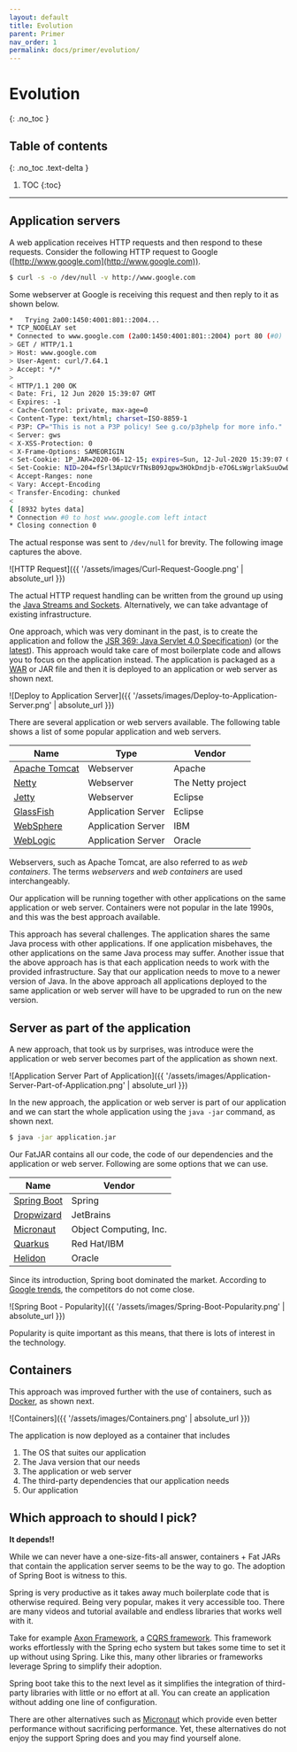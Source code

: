 ```yaml
---
layout: default
title: Evolution
parent: Primer
nav_order: 1
permalink: docs/primer/evolution/
---
```


# Evolution
{: .no_toc }

## Table of contents
{: .no_toc .text-delta }

1. TOC
{:toc}

---

## Application servers

A web application receives HTTP requests and then respond to these requests.  Consider the following HTTP request to Google ([http://www.google.com](http://www.google.com)).

```bash
$ curl -s -o /dev/null -v http://www.google.com
```

Some webserver at Google is receiving this request and then reply to it as shown below.

```bash
*   Trying 2a00:1450:4001:801::2004...
* TCP_NODELAY set
* Connected to www.google.com (2a00:1450:4001:801::2004) port 80 (#0)
> GET / HTTP/1.1
> Host: www.google.com
> User-Agent: curl/7.64.1
> Accept: */*
>
< HTTP/1.1 200 OK
< Date: Fri, 12 Jun 2020 15:39:07 GMT
< Expires: -1
< Cache-Control: private, max-age=0
< Content-Type: text/html; charset=ISO-8859-1
< P3P: CP="This is not a P3P policy! See g.co/p3phelp for more info."
< Server: gws
< X-XSS-Protection: 0
< X-Frame-Options: SAMEORIGIN
< Set-Cookie: 1P_JAR=2020-06-12-15; expires=Sun, 12-Jul-2020 15:39:07 GMT; path=/; domain=.google.com; Secure
< Set-Cookie: NID=204=fSrl3ApUcVrTNsB09Jqpw3HOkDndjb-e7O6LsWgrlakSuuOwDn9_-n7-9fPsc_WMV0HtrBsYFTmeUVn7SiuGHldHEfwC7VJaJYtG0d9cHsvc93jAskuwfOfkEsOUIQoRZOZX5S1hI6Qyz2IwDicRMdrOj-n6ktp4HG1zBIwqXb0; expires=Sat, 12-Dec-2020 15:39:07 GMT; path=/; domain=.google.com; HttpOnly
< Accept-Ranges: none
< Vary: Accept-Encoding
< Transfer-Encoding: chunked
<
{ [8932 bytes data]
* Connection #0 to host www.google.com left intact
* Closing connection 0
```

The actual response was sent to `/dev/null` for brevity.  The following image captures the above.

![HTTP Request]({{ '/assets/images/Curl-Request-Google.png' | absolute_url }})

The actual HTTP request handling can be written from the ground up using the [Java Streams and Sockets](https://docs.oracle.com/javase/tutorial/networking/sockets/clientServer.html).  Alternatively, we can take advantage of existing infrastructure.

One approach, which was very dominant in the past, is to create the application and follow the [JSR 369: Java Servlet 4.0 Specification](https://jcp.org/en/jsr/detail?id=369)) (or the [latest](https://javaee.github.io/servlet-spec/)).  This approach would take care of most boilerplate code and allows you to focus on the application instead.  The application is packaged as a [WAR](https://en.wikipedia.org/wiki/WAR_(file_format)) or JAR file and then it is deployed to an application or web server as shown next.

![Deploy to Application Server]({{ '/assets/images/Deploy-to-Application-Server.png' | absolute_url }})

There are several application or web servers available.  The following table shows a list of some popular application and web servers.

| Name                                                                     | Type               | Vendor            |
| ------------------------------------------------------------------------ | ------------------ | ----------------- |
| [Apache Tomcat](https://tomcat.apache.org/)                              | Webserver          | Apache            |
| [Netty](https://netty.io/)                                               | Webserver          | The Netty project |
| [Jetty](https://www.eclipse.org/jetty/)                                  | Webserver          | Eclipse           |
| [GlassFish](https://projects.eclipse.org/proposals/eclipse-glassfish)    | Application Server | Eclipse           |
| [WebSphere](https://www.ibm.com/cloud/websphere-application-server)      | Application Server | IBM               |
| [WebLogic](https://www.oracle.com/middleware/technologies/weblogic.html) | Application Server | Oracle            |

Webservers, such as Apache Tomcat, are also referred to as _web containers_.  The terms _webservers_ and _web containers_ are used interchangeably.

Our application will be running together with other applications on the same application or web server.  Containers were not popular in the late 1990s, and this was the best approach available.

This approach has several challenges.  The application shares the same Java process with other applications.  If one application misbehaves, the other applications on the same Java process may suffer.  Another issue that the above approach has is that each application needs to work with the provided infrastructure.  Say that our application needs to move to a newer version of Java.  In the above approach all applications deployed to the same application or web server will have to be upgraded to run on the new version.

## Server as part of the application

A new approach, that took us by surprises, was introduce were the application or web server becomes part of the application as shown next.

![Application Server Part of Application]({{ '/assets/images/Application-Server-Part-of-Application.png' | absolute_url }})

In the new approach, the application or web server is part of our application and we can start the whole application using the `java -jar` command, as shown next.

```bash
$ java -jar application.jar
```

Our FatJAR contains all our code, the code of our dependencies and the application or web server.  Following are some options that we can use.

| Name                                                  | Vendor                 |
| ----------------------------------------------------- | ---------------------- |
| [Spring Boot](https://spring.io/projects/spring-boot) | Spring                 |
| [Dropwizard](https://www.dropwizard.io/)              | JetBrains              |
| [Micronaut](https://micronaut.io/)                    | Object Computing, Inc. |
| [Quarkus](https://quarkus.io/)                        | Red Hat/IBM            |
| [Helidon](https://helidon.io/)                        | Oracle                 |

Since its introduction, Spring boot dominated the market.  According to [Google trends](https://trends.google.com/trends/explore?q=Spring%20Boot,Dropwizard,Micronaut,Quarkus,Helidon), the competitors do not come close.

![Spring Boot - Popularity]({{ '/assets/images/Spring-Boot-Popularity.png' | absolute_url }})

Popularity is quite important as this means, that there is lots of interest in the technology.

## Containers

This approach was improved further with the use of containers, such as [Docker](https://www.docker.com/), as shown next.

![Containers]({{ '/assets/images/Containers.png' | absolute_url }})

The application is now deployed as a container that includes

1. The OS that suites our application
1. The Java version that our needs
1. The application or web server
1. The third-party dependencies that our application needs
1. Our application

## Which approach to should I pick?

**It depends!!**

While we can never have a one-size-fits-all answer, containers + Fat JARs that contain the application server seems to be the way to go.  The adoption of Spring Boot is witness to this.

Spring is very productive as it takes away much boilerplate code that is otherwise required.  Being very popular, makes it very accessible too.  There are many videos and tutorial available and endless libraries that works well with it.

Take for example [Axon Framework](https://axoniq.io/), a [CQRS framework](https://martinfowler.com/bliki/CQRS.html).  This framework works effortlessly with the Spring echo system but takes some time to set it up without using Spring.  Like this, many other libraries or frameworks leverage Spring to simplify their adoption.

Spring boot take this to the next level as it simplifies the integration of third-party libraries with little or no effort at all.  You can create an application without adding one line of configuration.

There are other alternatives such as [Micronaut]( https://micronaut.io/) which provide even better performance without sacrificing performance.  Yet, these alternatives do not enjoy the support Spring does and you may find yourself alone.
